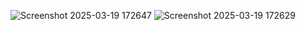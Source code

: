 ![Screenshot 2025-03-19 172647](https://github.com/user-attachments/assets/b93eeaa7-2a8a-4ff9-b63d-6f2e70f4c644)
![Screenshot 2025-03-19 172629](https://github.com/user-attachments/assets/6e1ee0d2-8aaa-434a-8f4d-11c5f3cc517a)
